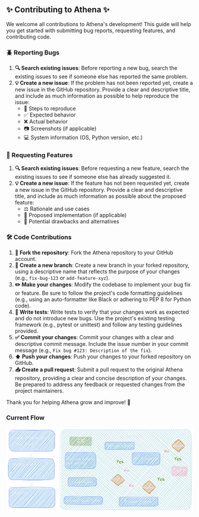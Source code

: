 ## :sparkles: Contributing to Athena :sparkles:

We welcome all contributions to Athena's development! This guide will help you get started with submitting bug reports, requesting features, and contributing code.

### :beetle: Reporting Bugs

1. **:mag: Search existing issues**: Before reporting a new bug, search the existing issues to see if someone else has reported the same problem.
2. **:bulb: Create a new issue**: If the problem has not been reported yet, create a new issue in the GitHub repository. Provide a clear and descriptive title, and include as much information as possible to help reproduce the issue:
   - :footprints: Steps to reproduce
   - :white_check_mark: Expected behavior
   - :x: Actual behavior
   - :camera: Screenshots (if applicable)
   - :computer: System information (OS, Python version, etc.)

### :rocket: Requesting Features

1. **:mag: Search existing issues**: Before requesting a new feature, search the existing issues to see if someone else has already suggested it.
2. **:bulb: Create a new issue**: If the feature has not been requested yet, create a new issue in the GitHub repository. Provide a clear and descriptive title, and include as much information as possible about the proposed feature:
   - :balance_scale: Rationale and use cases
   - :wrench: Proposed implementation (if applicable)
   - :thinking: Potential drawbacks and alternatives

### :hammer_and_wrench: Code Contributions

1. **:fork_and_knife: Fork the repository**: Fork the Athena repository to your GitHub account.
2. **:twisted_rightwards_arrows: Create a new branch**: Create a new branch in your forked repository, using a descriptive name that reflects the purpose of your changes (e.g., `fix-bug-123` or `add-feature-xyz`).
3. **:pencil2: Make your changes**: Modify the codebase to implement your bug fix or feature. Be sure to follow the project's code formatting guidelines (e.g., using an auto-formatter like Black or adhering to PEP 8 for Python code).
4. **:test_tube: Write tests**: Write tests to verify that your changes work as expected and do not introduce new bugs. Use the project's existing testing framework (e.g., pytest or unittest) and follow any testing guidelines provided.
5. **:white_check_mark: Commit your changes**: Commit your changes with a clear and descriptive commit message. Include the issue number in your commit message (e.g., `Fix bug #123: Description of the fix`).
6. **:arrow_up: Push your changes**: Push your changes to your forked repository on GitHub.
7. **:inbox_tray: Create a pull request**: Submit a pull request to the original Athena repository, providing a clear and concise description of your changes. Be prepared to address any feedback or requested changes from the project maintainers.

Thank you for helping Athena grow and improve! :tada:

### Current Flow

![Flow](https://raw.githubusercontent.com/BillSchumacher/Athena/main/execution_flow.png)